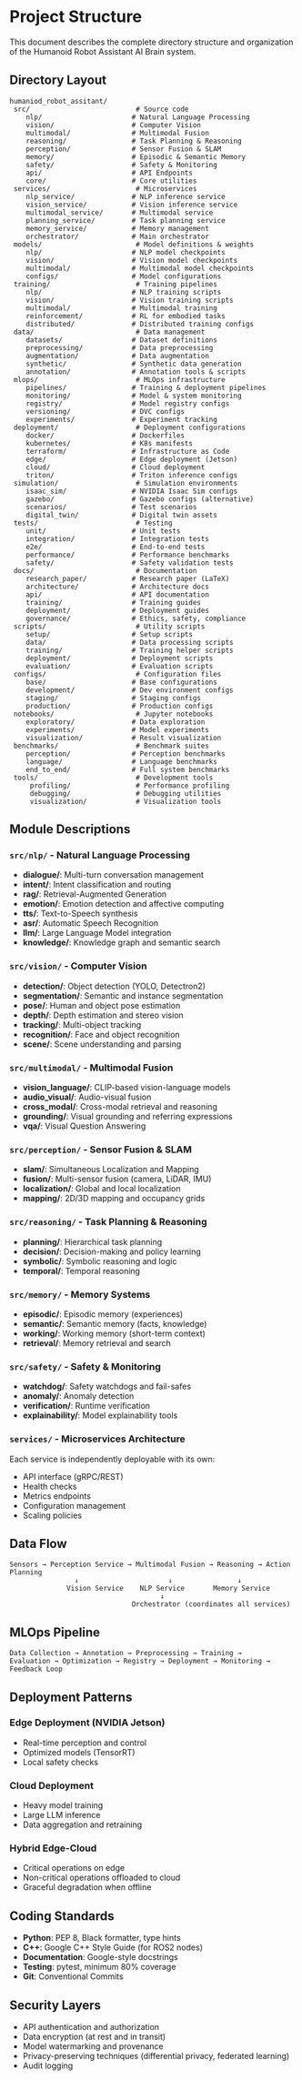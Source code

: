 # Project Structure

This document describes the complete directory structure and organization of the Humanoid Robot Assistant AI Brain system.

##  Directory Layout

```
humaniod_robot_assitant/
 src/                          # Source code
    nlp/                      # Natural Language Processing
    vision/                   # Computer Vision
    multimodal/               # Multimodal Fusion
    reasoning/                # Task Planning & Reasoning
    perception/               # Sensor Fusion & SLAM
    memory/                   # Episodic & Semantic Memory
    safety/                   # Safety & Monitoring
    api/                      # API Endpoints
    core/                     # Core utilities
 services/                     # Microservices
    nlp_service/              # NLP inference service
    vision_service/           # Vision inference service
    multimodal_service/       # Multimodal service
    planning_service/         # Task planning service
    memory_service/           # Memory management
    orchestrator/             # Main orchestrator
 models/                       # Model definitions & weights
    nlp/                      # NLP model checkpoints
    vision/                   # Vision model checkpoints
    multimodal/               # Multimodal model checkpoints
    configs/                  # Model configurations
 training/                     # Training pipelines
    nlp/                      # NLP training scripts
    vision/                   # Vision training scripts
    multimodal/               # Multimodal training
    reinforcement/            # RL for embodied tasks
    distributed/              # Distributed training configs
 data/                         # Data management
    datasets/                 # Dataset definitions
    preprocessing/            # Data preprocessing
    augmentation/             # Data augmentation
    synthetic/                # Synthetic data generation
    annotation/               # Annotation tools & scripts
 mlops/                        # MLOps infrastructure
    pipelines/                # Training & deployment pipelines
    monitoring/               # Model & system monitoring
    registry/                 # Model registry configs
    versioning/               # DVC configs
    experiments/              # Experiment tracking
 deployment/                   # Deployment configurations
    docker/                   # Dockerfiles
    kubernetes/               # K8s manifests
    terraform/                # Infrastructure as Code
    edge/                     # Edge deployment (Jetson)
    cloud/                    # Cloud deployment
    triton/                   # Triton inference configs
 simulation/                   # Simulation environments
    isaac_sim/                # NVIDIA Isaac Sim configs
    gazebo/                   # Gazebo configs (alternative)
    scenarios/                # Test scenarios
    digital_twin/             # Digital twin assets
 tests/                        # Testing
    unit/                     # Unit tests
    integration/              # Integration tests
    e2e/                      # End-to-end tests
    performance/              # Performance benchmarks
    safety/                   # Safety validation tests
 docs/                         # Documentation
    research_paper/           # Research paper (LaTeX)
    architecture/             # Architecture docs
    api/                      # API documentation
    training/                 # Training guides
    deployment/               # Deployment guides
    governance/               # Ethics, safety, compliance
 scripts/                      # Utility scripts
    setup/                    # Setup scripts
    data/                     # Data processing scripts
    training/                 # Training helper scripts
    deployment/               # Deployment scripts
    evaluation/               # Evaluation scripts
 configs/                      # Configuration files
    base/                     # Base configurations
    development/              # Dev environment configs
    staging/                  # Staging configs
    production/               # Production configs
 notebooks/                    # Jupyter notebooks
    exploratory/              # Data exploration
    experiments/              # Model experiments
    visualization/            # Result visualization
 benchmarks/                   # Benchmark suites
    perception/               # Perception benchmarks
    language/                 # Language benchmarks
    end_to_end/               # Full system benchmarks
 tools/                        # Development tools
     profiling/                # Performance profiling
     debugging/                # Debugging utilities
     visualization/            # Visualization tools
```

##  Module Descriptions

### `src/nlp/` - Natural Language Processing
- **dialogue/**: Multi-turn conversation management
- **intent/**: Intent classification and routing
- **rag/**: Retrieval-Augmented Generation
- **emotion/**: Emotion detection and affective computing
- **tts/**: Text-to-Speech synthesis
- **asr/**: Automatic Speech Recognition
- **llm/**: Large Language Model integration
- **knowledge/**: Knowledge graph and semantic search

### `src/vision/` - Computer Vision
- **detection/**: Object detection (YOLO, Detectron2)
- **segmentation/**: Semantic and instance segmentation
- **pose/**: Human and object pose estimation
- **depth/**: Depth estimation and stereo vision
- **tracking/**: Multi-object tracking
- **recognition/**: Face and object recognition
- **scene/**: Scene understanding and parsing

### `src/multimodal/` - Multimodal Fusion
- **vision_language/**: CLIP-based vision-language models
- **audio_visual/**: Audio-visual fusion
- **cross_modal/**: Cross-modal retrieval and reasoning
- **grounding/**: Visual grounding and referring expressions
- **vqa/**: Visual Question Answering

### `src/perception/` - Sensor Fusion & SLAM
- **slam/**: Simultaneous Localization and Mapping
- **fusion/**: Multi-sensor fusion (camera, LiDAR, IMU)
- **localization/**: Global and local localization
- **mapping/**: 2D/3D mapping and occupancy grids

### `src/reasoning/` - Task Planning & Reasoning
- **planning/**: Hierarchical task planning
- **decision/**: Decision-making and policy learning
- **symbolic/**: Symbolic reasoning and logic
- **temporal/**: Temporal reasoning

### `src/memory/` - Memory Systems
- **episodic/**: Episodic memory (experiences)
- **semantic/**: Semantic memory (facts, knowledge)
- **working/**: Working memory (short-term context)
- **retrieval/**: Memory retrieval and search

### `src/safety/` - Safety & Monitoring
- **watchdog/**: Safety watchdogs and fail-safes
- **anomaly/**: Anomaly detection
- **verification/**: Runtime verification
- **explainability/**: Model explainability tools

### `services/` - Microservices Architecture
Each service is independently deployable with its own:
- API interface (gRPC/REST)
- Health checks
- Metrics endpoints
- Configuration management
- Scaling policies

##  Data Flow

```
Sensors → Perception Service → Multimodal Fusion → Reasoning → Action Planning
                ↓                      ↓                ↓
              Vision Service    NLP Service       Memory Service
                                     ↓
                              Orchestrator (coordinates all services)
```

##  MLOps Pipeline

```
Data Collection → Annotation → Preprocessing → Training → 
Evaluation → Optimization → Registry → Deployment → Monitoring → Feedback Loop
```

##  Deployment Patterns

### Edge Deployment (NVIDIA Jetson)
- Real-time perception and control
- Optimized models (TensorRT)
- Local safety checks

### Cloud Deployment
- Heavy model training
- Large LLM inference
- Data aggregation and retraining

### Hybrid Edge-Cloud
- Critical operations on edge
- Non-critical operations offloaded to cloud
- Graceful degradation when offline

##  Coding Standards

- **Python**: PEP 8, Black formatter, type hints
- **C++**: Google C++ Style Guide (for ROS2 nodes)
- **Documentation**: Google-style docstrings
- **Testing**: pytest, minimum 80% coverage
- **Git**: Conventional Commits

##  Security Layers

- API authentication and authorization
- Data encryption (at rest and in transit)
- Model watermarking and provenance
- Privacy-preserving techniques (differential privacy, federated learning)
- Audit logging

